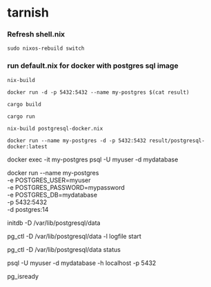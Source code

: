 # tarnish

### Refresh shell.nix

```
sudo nixos-rebuild switch
```

### run default.nix for docker with postgres sql image

```
nix-build
```


```
docker run -d -p 5432:5432 --name my-postgres $(cat result)
```


```
cargo build
```

```
cargo run
```

```
nix-build postgresql-docker.nix
```


```
docker run --name my-postgres -d -p 5432:5432 result/postgresql-docker:latest
```

docker exec -it my-postgres psql -U myuser -d mydatabase

docker run --name my-postgres \
-e POSTGRES_USER=myuser \
-e POSTGRES_PASSWORD=mypassword \
-e POSTGRES_DB=mydatabase \
-p 5432:5432 \
-d postgres:14

initdb -D /var/lib/postgresql/data

pg_ctl -D /var/lib/postgresql/data -l logfile start

pg_ctl -D /var/lib/postgresql/data status

psql -U myuser -d mydatabase -h localhost -p 5432


pg_isready

